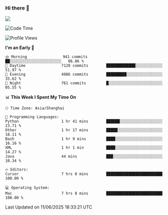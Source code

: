 ### Hi there 👋

<!--
**JJAYCHEN1e/jjaychen1e** is a ✨ _special_ ✨ repository because its `README.md` (this file) appears on your GitHub profile.

Here are some ideas to get you started:

- 🔭 I’m currently working on ...
- 🌱 I’m currently learning ...
- 👯 I’m looking to collaborate on ...
- 🤔 I’m looking for help with ...
- 💬 Ask me about ...
- 📫 How to reach me: ...
- 😄 Pronouns: ...
- ⚡ Fun fact: ...
-->

[![](https://github-readme-stats.vercel.app/api?username=jjaychen1e&show_icons=true)](https://github.com/jjaychen1e/github-readme-stats?count_private=true)

<!--START_SECTION:waka-->
![Code Time](http://img.shields.io/badge/Code%20Time-2%2C044%20hrs%2055%20mins-blue)

![Profile Views](http://img.shields.io/badge/Profile%20Views-0-blue)

**I'm an Early 🐤** 

```text
🌞 Morning                941 commits         ██░░░░░░░░░░░░░░░░░░░░░░░   06.86 % 
🌆 Daytime                7128 commits        █████████████░░░░░░░░░░░░   51.97 % 
🌃 Evening                4886 commits        █████████░░░░░░░░░░░░░░░░   35.62 % 
🌙 Night                  761 commits         █░░░░░░░░░░░░░░░░░░░░░░░░   05.55 % 
```


📊 **This Week I Spent My Time On** 

```text
🕑︎ Time Zone: Asia/Shanghai

💬 Programming Languages: 
Python                   1 hr 41 mins        ██████░░░░░░░░░░░░░░░░░░░   23.71 % 
Other                    1 hr 17 mins        █████░░░░░░░░░░░░░░░░░░░░   18.11 % 
Bash                     1 hr 9 mins         ████░░░░░░░░░░░░░░░░░░░░░   16.16 % 
XML                      1 hr 1 min          ████░░░░░░░░░░░░░░░░░░░░░   14.27 % 
Java                     44 mins             ███░░░░░░░░░░░░░░░░░░░░░░   10.34 % 

🔥 Editors: 
Cursor                   7 hrs 8 mins        █████████████████████████   100.00 % 

💻 Operating System: 
Mac                      7 hrs 8 mins        █████████████████████████   100.00 % 
```


 Last Updated on 11/06/2025 18:33:21 UTC
<!--END_SECTION:waka-->
